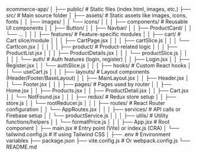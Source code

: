 ecommerce-app/
│
├── public/ # Static files (index.html, images, etc.)
├── src/ # Main source folder
│ ├── assets/ # Static assets like images, icons, fonts
│ │ ├── images/
│ │ └── icons/
│ │
│ ├── components/ # Reusable UI components
│ │ ├── Button/
│ │ ├── Navbar/
│ │ ├── ProductCard/
│ │ └── ...
│ │
│ ├── features/ # Feature-specific modules
│ │ ├── cart/ # Cart slice/module
│ │ │ ├── CartPage.jsx
│ │ │ ├── cartSlice.js
│ │ │ └── CartIcon.jsx
│ │ │
│ │ ├── product/ # Product-related logic
│ │ │ ├── ProductList.jsx
│ │ │ ├── ProductDetails.jsx
│ │ │ └── productSlice.js
│ │ │
│ │ └── auth/ # Auth features (login, register)
│ │ ├── Login.jsx
│ │ ├── Register.jsx
│ │ └── authSlice.js
│ │
│ ├── hooks/ # Custom React hooks
│ │ └── useCart.js
│ │
│ ├── layouts/ # Layout components (Header/Footer/BaseLayout)
│ │ ├── MainLayout.jsx
│ │ ├── Header.jsx
│ │ └── Footer.jsx
│ │
│ ├── pages/ # Pages used by router
│ │ ├── Home.jsx
│ │ ├── Products.jsx
│ │ ├── ProductDetail.jsx
│ │ ├── Cart.jsx
│ │ └── NotFound.jsx
│ │
│ ├── redux/ # Redux store setup
│ │ ├── store.js
│ │ └── rootReducer.js
│ │
│ ├── routes/ # React Router configuration
│ │ └── AppRoutes.jsx
│ │
│ ├── services/ # API calls or Firebase setup
│ │ └── productService.js
│ │
│ ├── utils/ # Utility functions/helpers
│ │ └── formatPrice.js
│ │
│ ├── App.jsx # Root component
│ ├── main.jsx # Entry point (Vite) or index.js (CRA)
│ └── tailwind.config.js # If using Tailwind CSS
│
├── .env # Environment variables
├── package.json
├── vite.config.js # Or webpack.config.js
└── README.md
